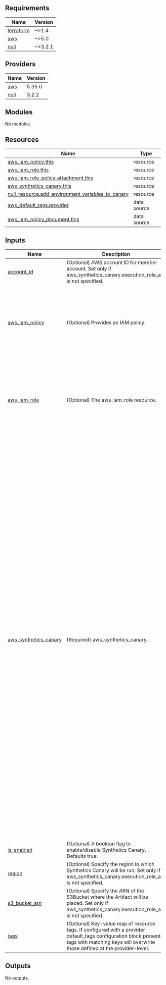 <!-- BEGIN_TF_DOCS -->
## Requirements

| Name | Version |
|------|---------|
| <a name="requirement_terraform"></a> [terraform](#requirement\_terraform) | ~>1.4 |
| <a name="requirement_aws"></a> [aws](#requirement\_aws) | ~>5.0 |
| <a name="requirement_null"></a> [null](#requirement\_null) | ~>3.2.1 |

## Providers

| Name | Version |
|------|---------|
| <a name="provider_aws"></a> [aws](#provider\_aws) | 5.35.0 |
| <a name="provider_null"></a> [null](#provider\_null) | 3.2.2 |

## Modules

No modules.

## Resources

| Name | Type |
|------|------|
| [aws_iam_policy.this](https://registry.terraform.io/providers/hashicorp/aws/latest/docs/resources/iam_policy) | resource |
| [aws_iam_role.this](https://registry.terraform.io/providers/hashicorp/aws/latest/docs/resources/iam_role) | resource |
| [aws_iam_role_policy_attachment.this](https://registry.terraform.io/providers/hashicorp/aws/latest/docs/resources/iam_role_policy_attachment) | resource |
| [aws_synthetics_canary.this](https://registry.terraform.io/providers/hashicorp/aws/latest/docs/resources/synthetics_canary) | resource |
| [null_resource.add_environment_variables_to_canary](https://registry.terraform.io/providers/hashicorp/null/latest/docs/resources/resource) | resource |
| [aws_default_tags.provider](https://registry.terraform.io/providers/hashicorp/aws/latest/docs/data-sources/default_tags) | data source |
| [aws_iam_policy_document.this](https://registry.terraform.io/providers/hashicorp/aws/latest/docs/data-sources/iam_policy_document) | data source |

## Inputs

| Name | Description | Type | Default | Required |
|------|-------------|------|---------|:--------:|
| <a name="input_account_id"></a> [account\_id](#input\_account\_id) | (Optional) AWS account ID for member account. Set only if aws\_synthetics\_canary.execution\_role\_arn is not specified. | `string` | `null` | no |
| <a name="input_aws_iam_policy"></a> [aws\_iam\_policy](#input\_aws\_iam\_policy) | (Optional) Provides an IAM policy. | <pre>object(<br>    {<br>      # Description of the IAM policy.<br>      description = string<br>      # The name of the policy. If omitted, Terraform will assign a random, unique name.<br>      name = string<br>      # Path in which to create the policy. See IAM Identifiers for more information.<br>      path = optional(string)<br>    }<br>  )</pre> | <pre>{<br>  "description": "Policy for Synthetics Canary.",<br>  "name": "monitor-synthetics-canary-policy",<br>  "path": "/"<br>}</pre> | no |
| <a name="input_aws_iam_role"></a> [aws\_iam\_role](#input\_aws\_iam\_role) | (Optional) The aws\_iam\_role resource. | <pre>object(<br>    {<br>      # (Optional) Description of the role.<br>      description = optional(string)<br>      # (Optional, Forces new resource) Friendly name of the role. If omitted, Terraform will assign a random, unique name. See IAM Identifiers for more information.<br>      name = string<br>      # (Optional) Path to the role. See IAM Identifiers for more information.<br>      path = optional(string)<br>    }<br>  )</pre> | <pre>{<br>  "description": "Role for Synthetics Canary.",<br>  "name": "monitor-synthetics-canary-role",<br>  "path": "/"<br>}</pre> | no |
| <a name="input_aws_synthetics_canary"></a> [aws\_synthetics\_canary](#input\_aws\_synthetics\_canary) | (Required) aws\_synthetics\_canary. | <pre>object(<br>    {<br>      # (Required) Location in Amazon S3 where Synthetics stores artifacts from the test runs of this canary.<br>      artifact_s3_location = string<br>      # (Required) ARN of the IAM role to be used to run the canary. see AWS Docs for permissions needs for IAM Role.<br>      execution_role_arn = string<br>      # (Required) Entry point to use for the source code when running the canary. This value must end with the string .handler .<br>      handler = string<br>      # (Required) Name for this canary. Has a maximum length of 21 characters. Valid characters are lowercase alphanumeric, hyphen, or underscore.<br>      name = string<br>      # (Required) Runtime version to use for the canary. Versions change often so consult the Amazon CloudWatch documentation for the latest valid versions. Values include syn-python-selenium-1.0, syn-nodejs-puppeteer-3.0, syn-nodejs-2.2, syn-nodejs-2.1, syn-nodejs-2.0, and syn-1.0.<br>      runtime_version = string<br>      # (Required) Configuration block providing how often the canary is to run and when these test runs are to stop. Detailed below.<br>      schedule = list(any)<br>      # (Optional) Configuration block. Detailed below.<br>      vpc_config = optional(list(any))<br>      # (Optional) Number of days to retain data about failed runs of this canary. If you omit this field, the default of 31 days is used. The valid range is 1 to 455 days.<br>      failure_retention_period = optional(number)<br>      # (Required) Configuration block for individual canary runs. Detailed below.<br>      run_config = list(object(<br>        {<br>          timeout_in_seconds = number<br>          memory_in_mb       = number<br>          active_tracing     = bool<br>        }<br>      ))<br>      # (Optional) Full bucket name which is used if your canary script is located in S3. The bucket must already exist. Specify the full bucket name including s3:// as the start of the bucket name. Conflicts with zip_file.<br>      s3_bucket = optional(string)<br>      # (Optional) S3 key of your script. Conflicts with zip_file.<br>      s3_key = optional(string)<br>      # (Optional) S3 version ID of your script. Conflicts with zip_file.<br>      s3_version = optional(string)<br>      # (Optional) Whether to run or stop the canary.<br>      start_canary = optional(bool)<br>      # (Optional) Number of days to retain data about successful runs of this canary. If you omit this field, the default of 31 days is used. The valid range is 1 to 455 days.<br>      success_retention_period = optional(number)<br>      # (Optional) configuration for canary artifacts, including the encryption-at-rest settings for artifacts that the canary uploads to Amazon S3. See Artifact Config.<br>      #   artifact_config = list(any)<br>      # (Optional) ZIP file that contains the script, if you input your canary script directly into the canary instead of referring to an S3 location. It can be up to 5 MB. Conflicts with s3_bucket, s3_key, and s3_version.<br>      zip_file = optional(string)<br>      env      = map(string)<br>    }<br>  )</pre> | n/a | yes |
| <a name="input_is_enabled"></a> [is\_enabled](#input\_is\_enabled) | (Optional) A boolean flag to enable/disable Synthetics Canary. Defaults true. | `bool` | `true` | no |
| <a name="input_region"></a> [region](#input\_region) | (Optional) Specify the region in which Synthetics Canary will be run. Set only if aws\_synthetics\_canary.execution\_role\_arn is not specified. | `string` | `null` | no |
| <a name="input_s3_bucket_arn"></a> [s3\_bucket\_arn](#input\_s3\_bucket\_arn) | (Optional) Specify the ARN of the S3Bucket where the Artifact will be placed. Set only if aws\_synthetics\_canary.execution\_role\_arn is not specified. | `string` | `null` | no |
| <a name="input_tags"></a> [tags](#input\_tags) | (Optional) Key-value map of resource tags. If configured with a provider default\_tags configuration block present, tags with matching keys will overwrite those defined at the provider-level. | `map(any)` | `null` | no |

## Outputs

No outputs.
<!-- END_TF_DOCS -->
